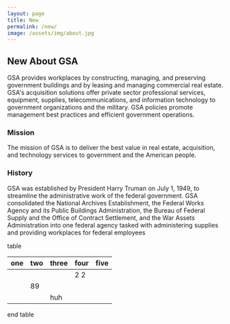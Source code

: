 ```yaml
---
layout: page
title: New
permalink: /new/
image: /assets/img/about.jpg
---
```


## New About GSA

GSA provides workplaces by constructing, managing, and preserving government buildings and by leasing and managing commercial real estate. GSA's acquisition solutions offer private sector professional services, equipment, supplies, telecommunications, and information technology to government organizations and the military. GSA policies promote management best practices and efficient government operations.

### Mission

The mission of GSA is to deliver the best value in real estate, acquisition, and technology services to government and the American people.

### History

GSA was established by President Harry Truman on July 1, 1949, to streamline the administrative work of the federal government.  GSA consolidated the National Archives Establishment, the Federal Works Agency and its Public Buildings Administration, the Bureau of Federal Supply and the Office of Contract Settlement, and the War Assets Administration into one federal agency tasked with administering supplies and providing workplaces for federal employees

table

| one | two | three | four | five |
|-----|-----|-------|------|------|
|     |     |       | 2 2  |      |
|     | 89  |       |      |      |
|     |     | huh   |      |      |

end table

